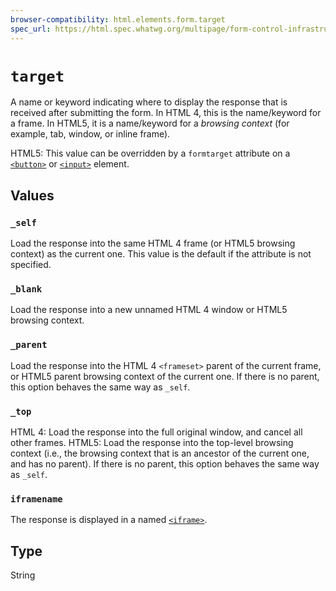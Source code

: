 ```yaml
---
browser-compatibility: html.elements.form.target
spec_url: https://html.spec.whatwg.org/multipage/form-control-infrastructure.html#attr-fs-target
---
```


# `target`

A name or keyword indicating where to display the response that is
received after submitting the form. In HTML 4, this is the
name/keyword for a frame. In HTML5, it is a name/keyword for a
*browsing context* (for example, tab, window, or inline frame).

HTML5: This value can be overridden by a `formtarget` attribute on a
[`<button>`](/en-US/docs/Web/HTML/Element/button)
or
[`<input>`](/en-US/docs/Web/HTML/Element/input)
element.

## Values

### `_self`

Load the response into the same HTML 4 frame (or HTML5
browsing context) as the current one. This value is the default
if the attribute is not specified.

### `_blank`

Load the response into a new unnamed HTML 4 window or HTML5 browsing context.

### `_parent`

Load the response into the HTML 4 `<frameset>` parent of
the current frame, or HTML5 parent browsing context of the
current one. If there is no parent, this option behaves the same
way as `_self`.

### `_top`

HTML 4: Load the response into the full original window,
and cancel all other frames. HTML5: Load the response into the
top-level browsing context (i.e., the browsing context that is
an ancestor of the current one, and has no parent). If there is
no parent, this option behaves the same way as `_self`.

### `iframename`

The response is displayed in a named
[`<iframe>`](/en-US/docs/Web/HTML/Element/iframe).

## Type

String
